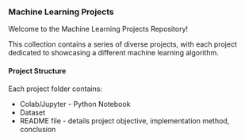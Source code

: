 ### Machine Learning Projects

Welcome to the Machine Learning Projects Repository! 

This collection contains a series of diverse projects, with each project dedicated to showcasing a different machine learning algorithm.  


#### **Project Structure**
Each project folder contains:
<ul>
  <li> Colab/Jupyter - Python Notebook</li>
  <li> Dataset </li>
  <li> README file - details project objective, implementation method, conclusion </li>
</ul>
